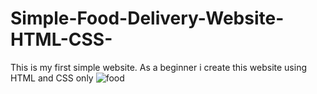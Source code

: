# Simple-Food-Delivery-Website-HTML-CSS-
This is my first simple website. As a beginner i create this website using HTML and CSS only
![food](https://user-images.githubusercontent.com/78856467/188655867-1c0dcf87-03fd-40eb-aef3-7e98f97c8749.png)
